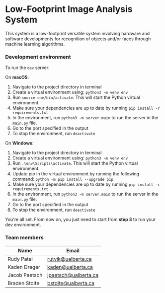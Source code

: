 # Low-Footprint Image Analysis System
This system is a low-footprint versatile system involving hardware and software developments for recognition of objects and/or faces through machine learning algorithms.

### Development environment
To run the `dev` server:

On **macOS**:
1. Navigate to the project directory in terminal
2. Create a virtual environment using: `python3 -m venv env`
3. Run `source env/bin/activate`. This will start the Python virtual environment.
4. Make sure your dependencies are up to date by running `pip install -r requirements.txt`
5. In the environment, run `python3 -m server.main` to run the server in the `main.py` file.
6. Go to the port specified in the output
7. To stop the environment, run `deactivate`

On **Windows**:
1. Navigate to the project directory in terminal
2. Create a virtual environment using: `python3 -m venv env`
3. Run `.\env\Scripts\activate`. This will start the Python virtual environment.
4. Update pip in the virtual environment by running the following command: `python -m pip install --upgrade pip`
5. Make sure your dependencies are up to date by running `pip install -r requirements.txt`
6. In the environment, run `python3 -m server.main` to run the server in the `main.py` file.
7. Go to the port specified in the output
8. To stop the environment, run `deactivate`

You're all set. From now on, you just need to start from **step 3** to run your dev environment.

### Team members
| Name | Email  |
|---|---|
|  Rudy Patel | rutvik@ualberta.ca |
|  Kaden Dreger | kaden@ualberta.ca |
|  Jacob Paetsch | jpaetsch@ualberta.ca |
|  Braden Stolte | bstolte@ualberta.ca |
